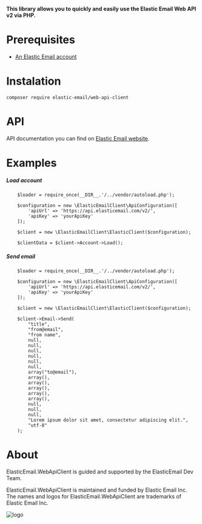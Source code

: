 **This library allows you to quickly and easily use the Elastic Email Web API v2 via PHP.**

# Prerequisites #
* [An Elastic Email account](https://elasticemail.com/account/)

# Instalation #
```
composer require elastic-email/web-api-client
```
# API #
API documentation you can find on [Elastic Email website](https://api.elasticemail.com/public/help).

# Examples #

##### Load account #####
```
    $loader = require_once(__DIR__.'/../vendor/autoload.php');

    $configuration = new \ElasticEmailClient\ApiConfiguration([
        'apiUrl' => 'https://api.elasticemail.com/v2/',
        'apiKey' => 'yourApiKey'
    ]);

    $client = new \ElasticEmailClient\ElasticClient($configuration);

    $clientData = $client->Account->Load();
```
##### Send email #####
```
    $loader = require_once(__DIR__.'/../vendor/autoload.php');

    $configuration = new \ElasticEmailClient\ApiConfiguration([
        'apiUrl' => 'https://api.elasticemail.com/v2/',
        'apiKey' => 'yourApiKey'
    ]);

    $client = new \ElasticEmailClient\ElasticClient($configuration);

    $client->Email->Send(
        "title",
        "from@email",
        "from name",
        null,
        null,
        null,
        null,
        null,
        null,
        array("to@email"),
        array(),
        array(),
        array(),
        array(),
        array(),
        null,
        null,
        null,
        "Lorem ipsum dolor sit amet, consectetur adipiscing elit.",
        "utf-8"
    );
```

# About #
ElasticEmail.WebApiClient is guided and supported by the ElasticEmail Dev Team.

ElasticEmail.WebApiClient is maintained and funded by Elastic Email Inc. The names and logos for ElasticEmail.WebApiClient are trademarks of Elastic Email Inc.

![logo](https://elasticemail.com/files/ee_200x200.png)

